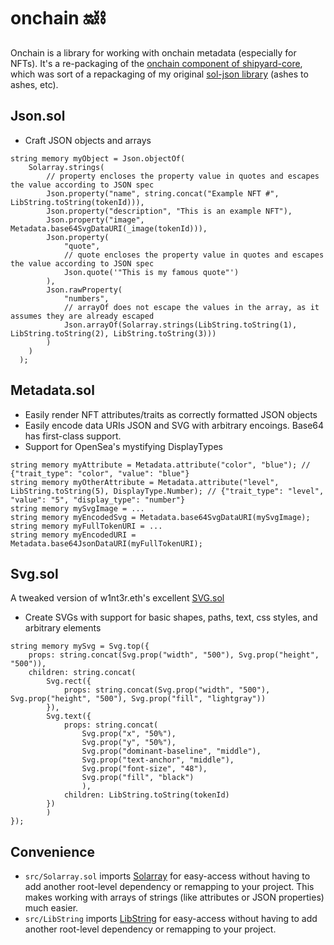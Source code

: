 # onchain 🔛⛓️

Onchain is a library for working with onchain metadata (especially for NFTs). It's a re-packaging of the [onchain component of shipyard-core](https://github.com/ProjectOpenSea/shipyard-core/tree/main/src/onchain), which was sort of a repackaging of my original [sol-json library](https://github.com/emo-eth/sol-json) (ashes to ashes, etc).

## Json.sol

- Craft JSON objects and arrays

```solidity
string memory myObject = Json.objectOf(
    Solarray.strings(
        // property encloses the property value in quotes and escapes the value according to JSON spec
        Json.property("name", string.concat("Example NFT #", LibString.toString(tokenId))),
        Json.property("description", "This is an example NFT"),
        Json.property("image", Metadata.base64SvgDataURI(_image(tokenId))),
        Json.property(
            "quote",
            // quote encloses the property value in quotes and escapes the value according to JSON spec
            Json.quote('"This is my famous quote"')
        ),
        Json.rawProperty(
            "numbers",
            // arrayOf does not escape the values in the array, as it assumes they are already escaped
            Json.arrayOf(Solarray.strings(LibString.toString(1), LibString.toString(2), LibString.toString(3)))
        )
    )
  );
```

## Metadata.sol

- Easily render NFT attributes/traits as correctly formatted JSON objects
- Easily encode data URIs JSON and SVG with arbitrary encoings. Base64 has first-class support.
- Support for OpenSea's mystifying DisplayTypes

```solidity
string memory myAttribute = Metadata.attribute("color", "blue"); // {"trait_type": "color", "value": "blue"}
string memory myOtherAttribute = Metadata.attribute("level", LibString.toString(5), DisplayType.Number); // {"trait_type": "level", "value": "5", "display_type": "number"}
string memory mySvgImage = ...
string memory myEncodedSvg = Metadata.base64SvgDataURI(mySvgImage);
string memory myFullTokenURI = ...
string memory myEncodedURI = Metadata.base64JsonDataURI(myFullTokenURI);
```

## Svg.sol
A tweaked version of w1nt3r.eth's excellent [SVG.sol](https://github.com/w1nt3r-eth/hot-chain-svg/blob/main/contracts/SVG.sol)

- Create SVGs with support for basic shapes, paths, text, css styles, and arbitrary elements

```solidity
string memory mySvg = Svg.top({
    props: string.concat(Svg.prop("width", "500"), Svg.prop("height", "500")),
    children: string.concat(
        Svg.rect({
            props: string.concat(Svg.prop("width", "500"), Svg.prop("height", "500"), Svg.prop("fill", "lightgray"))
        }),
        Svg.text({
            props: string.concat(
                Svg.prop("x", "50%"),
                Svg.prop("y", "50%"),
                Svg.prop("dominant-baseline", "middle"),
                Svg.prop("text-anchor", "middle"),
                Svg.prop("font-size", "48"),
                Svg.prop("fill", "black")
                ),
            children: LibString.toString(tokenId)
        })
        )
});
```

## Convenience
- `src/Solarray.sol` imports [Solarray](https://github.com/evmcheb/Solarray) for easy-access without having to add another root-level dependency or remapping to your project. This makes working with arrays of strings (like attributes or JSON properties) much easier.
- `src/LibString` imports [LibString]([https://github.com/vectorized/solady/utils/LibString.sol](https://github.com/Vectorized/solady/blob/main/src/utils/LibString.sol)https://github.com/Vectorized/solady/blob/main/src/utils/LibString.sol) for easy-access without having to add another root-level dependency or remapping to your project.
